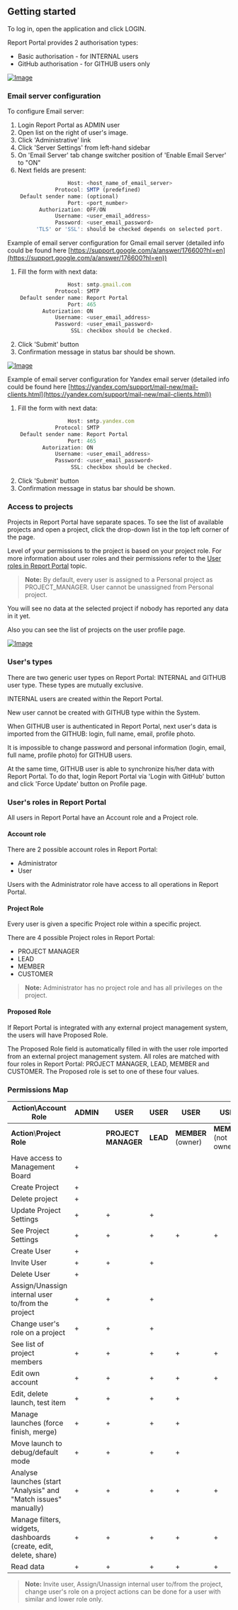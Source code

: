 Getting started
---------------

To log in, open the application and click LOGIN.


Report Portal provides 2 authorisation types:

- Basic authorisation - for INTERNAL users
- GitHub authorisation - for GITHUB users only

[ ![Image](Images/userGuide/gettingStarted/login.png) ](https://youtu.be/GfCICi97YyA)


### Email server configuration
To configure Email server:

1. Login Report Portal as ADMIN user
2. Open list on the right of user's image.
3. Click 'Administrative' link 
4. Click 'Server Settings' from left-hand sidebar
5. On 'Email Server' tab change switcher position of 'Enable Email Server' to "ON"
6. Next fields are present:
```javascript
                   Host: <host_name_of_email_server>
               Protocol: SMTP (predefined)
    Default sender name: (optional)
                   Port: <port_number>
          Authorization: OFF/ON 
               Username: <user_email_address>
               Password: <user_email_password>
         'TLS' or 'SSL': should be checked depends on selected port.
```

Example of email server configuration for Gmail email server (detailed info could be found here [https://support.google.com/a/answer/176600?hl=en](https://support.google.com/a/answer/176600?hl=en))
 
1. Fill the form with next data:
```javascript
                   Host: smtp.gmail.com
               Protocol: SMTP
    Default sender name: Report Portal
                   Port: 465
           Autorization: ON
               Username: <user_email_address>
               Password: <user_email_password>
                    SSL: checkbox should be checked.
```
2. Click 'Submit' button
3. Confirmation message in status bar should be shown.

[ ![Image](Images/userGuide/gettingStarted/gmail.png) ](https://youtu.be/f7jS1bKp4R8)

Example of email server configuration for Yandex email server (detailed info could be found here [https://yandex.com/support/mail-new/mail-clients.html](https://yandex.com/support/mail-new/mail-clients.html))
 
1. Fill the form with next data:
```javascript
                   Host: smtp.yandex.com
               Protocol: SMTP
    Default sender name: Report Portal
                   Port: 465
           Autorization: ON
               Username: <user_email_address>
               Password: <user_email_password>
                    SSL: checkbox should be checked.
```
2. Click 'Submit' button
3. Confirmation message in status bar should be shown.


### Access to projects

Projects in Report Portal have separate spaces. To see the list of available
projects and open a project, click the drop-down list in the top left corner of
the page.

Level of your permissions to the project is based on your project role. For more
information about user roles and their permissions refer to the [User roles in Report Portal](#documentation/Getting-started>user-s-roles-in-report-portal) topic.

>**Note:**
By default, every user is assigned to a Personal project as PROJECT_MANAGER. User cannot be unassigned from Personal project.

You will see no data at the selected project if nobody has reported any data in
it yet.

Also you can see the list of projects on the user profile page.

[ ![Image](Images/userGuide/gettingStarted/access_to_project.png) ](https://youtu.be/s7AFCmXY3fE)

### User's types 

There are two generic user types on Report Portal: INTERNAL and GITHUB user type. These types are mutually exclusive.

INTERNAL users are created within the Report Portal. 

New user cannot be created with GITHUB type within the System.

When GITHUB user is authenticated in Report Portal, next user's data is imported from the GITHUB: login, full name, email, profile photo.

It is impossible to change password and personal information (login, email, full name, profile photo) for GITHUB users.

At the same time, GITHUB user is able to synchronize his/her data with Report Portal. To do that, 
login Report Portal via 'Login with GitHub' button and click 'Force Update' button on Profile page. 


### User's roles in Report Portal

All users in Report Portal have an Account role and a Project role.

#### Account role

There are 2 possible account roles in Report Portal:

- Administrator
- User

Users with the Administrator role have access to all operations in Report
Portal. 

#### Project Role

Every user is given a specific Project role within a specific project.

There are 4 possible Project roles in Report Portal:

- PROJECT MANAGER
- LEAD
- MEMBER
- CUSTOMER

>**Note:**
Administrator has no project role and has all privileges on the project.

#### Proposed Role

If Report Portal is integrated with any external project management system, the
users will have Proposed Role.

The Proposed Role field is automatically filled in with the user role imported
from an external project management system. All roles are matched with four roles in
Report Portal: PROJECT MANAGER, LEAD, MEMBER and CUSTOMER. The Proposed role
is set to one of these four values.


### Permissions Map

| **Action**\\**Account Role**                                                |**ADMIN**      |**USER**       |**USER**| **USER**       | **USER**           | **USER**         | **USER**             |
|-----------------------------------------------------------------------------|---------------|-----------------|------|----------------|--------------------|------------------|----------------------|
| **Action**\\**Project Role**                                                |               |**PROJECT MANAGER**|**LEAD**|**MEMBER** (owner)|**MEMBER** (not owner)|**CUSTOMER** (owner)|**CUSTOMER** (not owner)|
| Have access to Management Board                                             | \+            |                 |      |                |                    |                  |                      |
| Create Project                                                              | \+            |                 |      |                |                    |                  |                      |
| Delete project                                                              | \+            |                 |      |                |                    |                  |                      |
| Update Project Settings                                                     | \+            | \+              | \+   |                |                    |                  |                      |
| See Project Settings                                                        | \+            | \+              | \+   | \+             | \+                 | \+               | \+                   |
| Create User                                                                 | \+            |                 |      |                |                    |                  |                      |
| Invite User                                                                 | \+            | \+              | \+   |                |                    |                  |                      |
| Delete User                                                                 | \+            |                 |      |                |                    |                  |                      |
| Assign/Unassign internal user to/from the project                           | \+            | \+              | \+   |                |                    |                  |                      |
| Change user's role on a project                                             | \+            | \+              | \+   |                |                    |                  |                      |
| See list of project members                                                 | \+            | \+              | \+   | \+             | \+                 |                  |                      |
| Edit own account                                                            | \+            | \+              | \+   | \+             | \+                 | \+               | \+                   |
| Edit, delete launch, test item                                              | \+            | \+              | \+   | \+             |                    | \+               |                      |
| Manage launches (force finish, merge)                                       | \+            | \+              | \+   | \+             |                    | \+               |                      |
| Move launch to debug/default mode                                           | \+            | \+              | \+   | \+             |                    |                  |                      |
| Analyse launches (start "Analysis" and "Match issues" manually)             | \+            | \+              | \+   | \+             | \+                 | \+               | \+                     |
| Manage filters, widgets, dashboards (create, edit, delete, share)           | \+            | \+              | \+   | \+             | \+                 | \+               | \+                   |
| Read data                                                                   | \+            | \+              | \+   | \+             | \+                 | \+               | \+                   |
 
>**Note:**
Invite user, Assign/Unassign internal user to/from the project, change user's role on a project actions can be done for a user with similar and lower role only.
